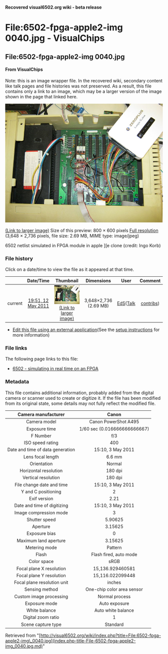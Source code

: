 **Recovered visual6502.org wiki - beta release**

# File:6502-fpga-apple2-img 0040.jpg - VisualChips

## File:6502-fpga-apple2-img 0040.jpg

#### From VisualChips


Note: this is an image wrapper file. In the recovered wiki,
secondary content like talk pages and file histories was
not preserved. As a result, this file contains only a link
to an image, which may be a larger version of the image shown
in the page that linked here.

![File:6502-fpga-apple2-img 0040.jpg](images/thumb/6/6e/6502-fpga-apple2-img_0040.jpg/800px-6502-fpga-apple2-img_0040.jpg)

[(Link to larger image)](images/6/6e/6502-fpga-apple2-img_0040.jpg)
Size of this preview: 800 × 600 pixels
[Full resolution](images/6/6e/6502-fpga-apple2-img_0040.jpg)‎ (3,648 × 2,736 pixels, file size: 2.69 MB, MIME type: image/jpeg)

6502 netlist simulated in FPGA module in apple ][e clone (credit: Ingo Korb)

### File history

Click on a date/time to view the file as it appeared at that time.

| | Date/Time | Thumbnail | Dimensions | User | Comment |
|:---:|:---:|:---:|:---:|:---:|:---:|
| current | [19:51, 12 May 2011](images/6/6e/6502-fpga-apple2-img_0040.jpg) | ![Thumbnail for version as of 19:51, 12 May 2011](images/thumb/6/6e/6502-fpga-apple2-img_0040.jpg/120px-6502-fpga-apple2-img_0040.jpg) [(Link to larger image)](images/6/6e/6502-fpga-apple2-img_0040.jpg) | 3,648×2,736 (2.69 MB) | [EdS](index.php-title-User-EdS.md)([Talk](index.php-title-User_talk-EdS.md) | [contribs](./index.php%3Ftitle=Special:Contributions/EdS.md)) | (6502 netlist simulated in FPGA module in apple ][e clone) |

- [Edit this file using an external application](index.php-title-File-6502-fpga-apple2-img_0040.jpg.md)(See the [setup instructions](http://www.mediawiki.org/wiki/Manual:External_editors) for more information)

### File links

The following page links to this file:

- [6502 - simulating in real time on an FPGA](index.php-title-6502_-_simulating_in_real_time_on_an_FPGA.md)

### Metadata
This file contains additional information, probably added from the digital camera or scanner used to create or digitize it.
If the file has been modified from its original state, some details may not fully reflect the modified file.

| Camera manufacturer | Canon |
|:---:|:---:|
Camera model | Canon PowerShot A495 |
Exposure time | 1/60 sec (0.016666666666667) |
F Number | f/3 |
ISO speed rating | 400 |
Date and time of data generation | 15:10, 3 May 2011 |
Lens focal length | 6.6 mm |
Orientation | Normal |
Horizontal resolution | 180 dpi |
Vertical resolution | 180 dpi |
File change date and time | 15:10, 3 May 2011 |
Y and C positioning | 2 |
Exif version | 2.21 |
Date and time of digitizing | 15:10, 3 May 2011 |
Image compression mode | 3 |
Shutter speed | 5.90625 |
Aperture | 3.15625 |
Exposure bias | 0 |
Maximum land aperture | 3.15625 |
Metering mode | Pattern |
Flash | Flash fired, auto mode |
Color space | sRGB |
Focal plane X resolution | 15,136.929460581 |
Focal plane Y resolution | 15,116.022099448 |
Focal plane resolution unit | inches |
Sensing method | One-chip color area sensor |
Custom image processing | Normal process |
Exposure mode | Auto exposure |
White balance | Auto white balance |
Digital zoom ratio | 1 |
Scene capture type | Standard |

Retrieved from "[http://visual6502.org/wiki/index.php?title=File:6502-fpga-apple2-img\_0040.jpg](index.php-title-File-6502-fpga-apple2-img_0040.jpg.md)"


